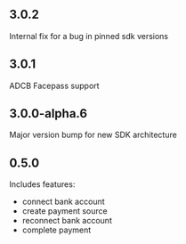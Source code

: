 ## 3.0.2

Internal fix for a bug in pinned sdk versions

## 3.0.1

ADCB Facepass support

## 3.0.0-alpha.6

Major version bump for new SDK architecture

## 0.5.0

Includes features: 
* connect bank account
* create payment source
* reconnect bank account
* complete payment

